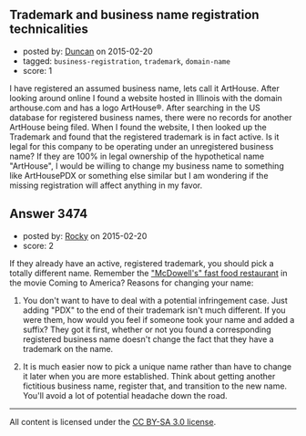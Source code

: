 ## Trademark and business name registration technicalities

- posted by: [Duncan](https://stackexchange.com/users/4318372/duncan) on 2015-02-20
- tagged: `business-registration`, `trademark`, `domain-name`
- score: 1

I have registered an assumed business name, lets call it ArtHouse. After looking around online I found a website hosted in Illinois with the domain arthouse.com and has a logo ArtHouse®. After searching in the US database for registered business names, there were no records for another ArtHouse being filed. When I found the website, I then looked up the Trademark and found that the registered trademark is in fact active. Is it legal for this company to be operating under an unregistered business name? If they are 100% in legal ownership of the hypothetical name "ArtHouse", I would be willing to change my business name to something like ArtHousePDX or something else similar but I am wondering if the missing registration will affect anything in my favor.


## Answer 3474

- posted by: [Rocky](https://stackexchange.com/users/4448541/rocky) on 2015-02-20
- score: 2

<p>If they already have an active, registered trademark, you should pick a totally different name. Remember the <a href="https://www.youtube.com/watch?v=29wNCH4RBrk" rel="nofollow">"McDowell's" fast food restaurant</a> in the movie Coming to America? Reasons for changing your name:</p>

<ol>
<li><p>You don't want to have to deal with a potential infringement case. Just adding "PDX" to the end of their trademark isn't much different. If you were them, how would you feel if someone took your name and added a suffix? They got it first, whether or not you found a corresponding registered business name doesn't change the fact that they have a trademark on the name.</p></li>
<li><p>It is much easier now to pick a unique name rather than have to change it later when you are more established. Think about getting another fictitious business name, register that, and transition to the new name. You'll avoid a lot of potential headache down the road.</p></li>
</ol>




---

All content is licensed under the [CC BY-SA 3.0 license](https://creativecommons.org/licenses/by-sa/3.0/).
